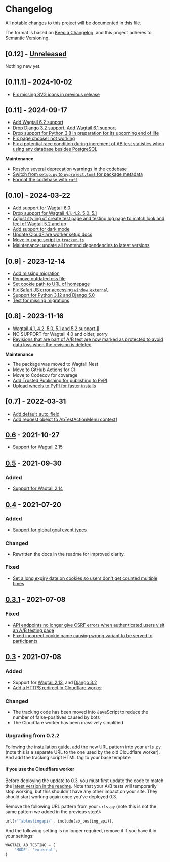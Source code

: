 # Changelog

All notable changes to this project will be documented in this file.

The format is based on [Keep a Changelog](https://keepachangelog.com/en/1.0.0/),
and this project adheres to [Semantic Versioning](https://semver.org/spec/v2.0.0.html).

## [0.12] - [Unreleased]

Nothing new yet.

## [0.11.1] - 2024-10-02

- [Fix missing SVG icons in previous release](https://github.com/wagtail-nest/wagtail-ab-testing/pull/89)

## [0.11] - 2024-09-17

- [Add Wagtail 6.2 support](https://github.com/wagtail-nest/wagtail-ab-testing/pull/87)
- [Drop Django 3.2 support, Add Wagtail 6.1 support](https://github.com/wagtail-nest/wagtail-ab-testing/pull/83)
- [Drop support for Python 3.8 in preparation for its upcoming end of life](https://github.com/wagtail-nest/wagtail-ab-testing/pull/87)
- [Fix page chooser not working](https://github.com/wagtail-nest/wagtail-ab-testing/pull/85)
- [Fix a potential race condition during increment of AB test statistics when using any database besides PostgreSQL](https://github.com/wagtail-nest/wagtail-ab-testing/pull/87)

**Maintenance**

- [Resolve several deprecation warnings in the codebase](https://github.com/wagtail-nest/wagtail-ab-testing/pull/87)
- [Switch from `setup.py` to `pyproject.toml` for package metadata](https://github.com/wagtail-nest/wagtail-ab-testing/pull/87)
- [Format the codebase with `ruff`](https://github.com/wagtail-nest/wagtail-ab-testing/pull/87)

## [0.10] - 2024-03-22

- [Add support for Wagtail 6.0](https://github.com/wagtail-nest/wagtail-ab-testing/pull/77)
- [Drop support for Wagtail 4.1, 4.2, 5.0, 5.1](https://github.com/wagtail-nest/wagtail-ab-testing/pull/77)
- [Adjust styling of create test page and testing log page to match look and feel of Wagtail 5.2 and up](https://github.com/wagtail-nest/wagtail-ab-testing/pull/80)
- [Add support for dark mode](https://github.com/wagtail-nest/wagtail-ab-testing/pull/76)
- [Update CloudFlare worker setup docs](https://github.com/wagtail-nest/wagtail-ab-testing/pull/72)
- [Move in-page script to `tracker.js`](https://github.com/wagtail-nest/wagtail-ab-testing/pull/73)
- [Maintenance: update all frontend dependencies to latest versions](https://github.com/wagtail-nest/wagtail-ab-testing/pull/78)

## [0.9] - 2023-12-14

- [Add missing migration](https://github.com/wagtail-nest/wagtail-ab-testing/pull/65)
- [Remove outdated css file](https://github.com/wagtail-nest/wagtail-ab-testing/pull/66)
- [Set cookie path to URL of homepage](https://github.com/wagtail-nest/wagtail-ab-testing/pull/67)
- [Fix Safari JS error accessing `window.external`](https://github.com/wagtail-nest/wagtail-ab-testing/pull/68)
- [Support for Python 3.12 and Django 5.0](https://github.com/wagtail-nest/wagtail-ab-testing/pull/69)
- [Test for missing migrations](https://github.com/wagtail-nest/wagtail-ab-testing/pull/71)


## [0.8] - 2023-11-16

- [Wagtail 4.1, 4.2, 5.0, 5.1 and 5.2 support 🎉](https://github.com/wagtail-nest/wagtail-ab-testing/pull/52)
- NO SUPPORT for Wagtail 4.0 and older, sorry
- [Revisions that are part of A/B test are now marked as protected to avoid data loss when the revision is deleted](https://github.com/wagtail-nest/wagtail-ab-testing/pull/54)

**Maintenance**

- The package was moved to Wagtail Nest
- Move to GitHub Actions for CI
- Move to Codecov for coverage
- [Add Trusted Publishing for publishing to PyPI](https://github.com/wagtail-nest/wagtail-ab-testing/pull/60)
- [Upload wheels to PyPI for faster installs](https://github.com/wagtail-nest/wagtail-ab-testing/pull/60)

## [0.7] - 2022-03-31

 - [Add default_auto_field](https://github.com/torchbox/wagtail-ab-testing/pull/42)
 - [Add reuqest obejct to AbTestActionMenu context](https://github.com/torchbox/wagtail-ab-testing/pull/43)]

## [0.6] - 2021-10-27

 - [Support for Wagtail 2.15](https://github.com/torchbox/wagtail-ab-testing/pull/41)

## [0.5] - 2021-09-30

### Added

 - [Support for Wagtail 2.14](https://github.com/torchbox/wagtail-ab-testing/pull/39)

## [0.4] - 2021-07-20

### Added

 - [Support for global goal event types](https://github.com/torchbox/wagtail-ab-testing/pull/37)

### Changed

 - Rewritten the docs in the readme for improved clarity.

### Fixed

 - [Set a long expiry date on cookies so users don't get counted multiple times](https://github.com/torchbox/wagtail-ab-testing/pull/36)

## [0.3.1] - 2021-07-08

### Fixed

 - [API endpoints no longer give CSRF errors when authenticated users visit an A/B testing page](https://github.com/torchbox/wagtail-ab-testing/pull/35)
 - [Fixed incorrect cookie name causing wrong variant to be served to participants](https://github.com/torchbox/wagtail-ab-testing/pull/34)

## [0.3] - 2021-07-08

### Added

 - Support for [Wagtail 2.13](https://github.com/torchbox/wagtail-ab-testing/pull/26), and [Django 3.2](https://github.com/torchbox/wagtail-ab-testing/pull/30)
 - [Add a HTTPS redirect in Cloudflare worker](https://github.com/torchbox/wagtail-ab-testing/pull/31)

### Changed

- The tracking code has been moved into JavaScript to reduce the number of false-positives caused by bots
- The Cloudflare worker has been massively simplified

### Upgrading from 0.2.2

Following the [installation guide](https://github.com/torchbox/wagtail-ab-testing/#installation), add the new URL pattern into your ``urls.py`` (note this is a separate URL to the one used by the old Cloudflare worker).
And add the tracking script HTML tag to your base template

#### If you use the Cloudflare worker

Before deploying the update to 0.3, you must first update the code to match the [latest version in the readme](https://github.com/torchbox/wagtail-ab-testing/#running-ab-tests-on-a-site-that-uses-cloudflare-caching). Note that your A/B tests will temporarily stop working, but this shouldn't have any other impact on your site. They should start working again once you've deployed 0.3.

Remove the following URL pattern from your ``urls.py`` (note this is not the same pattern we added in the previous step!):

```python
url(r'^abtestingapi/', include(ab_testing_api)),
```

And the following setting is no longer required, remove it if you have it in your settings:

```python
WAGTAIL_AB_TESTING = {
    'MODE': 'external',
}
```

[Unreleased]: https://github.com/torchbox/wagtail-ab-testing/compare/v0.6...main
[0.6]: https://github.com/torchbox/wagtail-ab-testing/compare/v0.5...v0.6
[0.5]: https://github.com/torchbox/wagtail-ab-testing/compare/v0.4...v0.5
[0.4]: https://github.com/torchbox/wagtail-ab-testing/compare/v0.3.1...v0.4
[0.3.1]: https://github.com/torchbox/wagtail-ab-testing/compare/v0.3...v0.3.1
[0.3]: https://github.com/torchbox/wagtail-ab-testing/compare/v0.2...v0.3
[0.4]: https://github.com/torchbox/wagtail-ab-testing/compare/v0.3...v0.4
